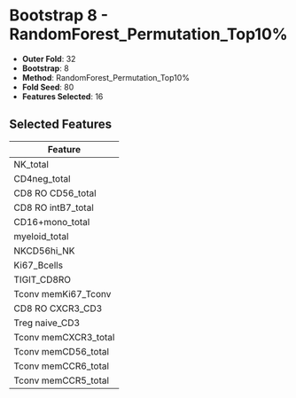 # Bootstrap 8 - RandomForest_Permutation_Top10%

- **Outer Fold**: 32
- **Bootstrap**: 8
- **Method**: RandomForest_Permutation_Top10%
- **Fold Seed**: 80
- **Features Selected**: 16

## Selected Features

| Feature |
|---------|
| NK_total |
| CD4neg_total |
| CD8 RO CD56_total |
| CD8 RO intB7_total |
| CD16+mono_total |
| myeloid_total |
| NKCD56hi_NK |
| Ki67_Bcells |
| TIGIT_CD8RO |
| Tconv memKi67_Tconv |
| CD8 RO CXCR3_CD3 |
| Treg naive_CD3 |
| Tconv memCXCR3_total |
| Tconv memCD56_total |
| Tconv memCCR6_total |
| Tconv memCCR5_total |
